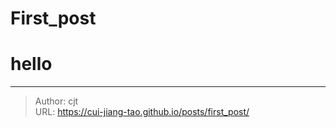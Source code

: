 # First_post


# hello


---

> Author: cjt  
> URL: https://cui-jiang-tao.github.io/posts/first_post/  

